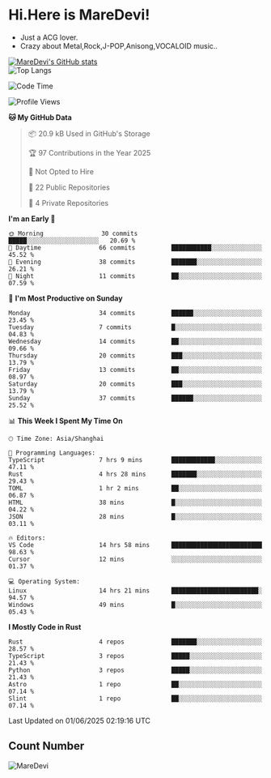 # Hi.Here is MareDevi!

- Just a ACG lover.
- Crazy about Metal,Rock,J-POP,Anisong,VOCALOID music..

[![MareDevi's GitHub stats](https://github-readme-stats.vercel.app/api?username=MareDevi&show_icons=true&theme=algolia)](https://github.com/anuraghazra/github-readme-stats)  
![Top Langs](https://github-readme-stats.vercel.app/api/top-langs/?username=MareDevi&layout=compact&theme=algolia)

<!--START_SECTION:waka-->
![Code Time](http://img.shields.io/badge/Code%20Time-202%20hrs%207%20mins-blue)

![Profile Views](http://img.shields.io/badge/Profile%20Views-0-blue)

**🐱 My GitHub Data** 

> 📦 20.9 kB Used in GitHub's Storage 
 > 
> 🏆 97 Contributions in the Year 2025
 > 
> 🚫 Not Opted to Hire
 > 
> 📜 22 Public Repositories 
 > 
> 🔑 4 Private Repositories 
 > 
**I'm an Early 🐤** 

```text
🌞 Morning                30 commits          █████░░░░░░░░░░░░░░░░░░░░   20.69 % 
🌆 Daytime                66 commits          ███████████░░░░░░░░░░░░░░   45.52 % 
🌃 Evening                38 commits          ███████░░░░░░░░░░░░░░░░░░   26.21 % 
🌙 Night                  11 commits          ██░░░░░░░░░░░░░░░░░░░░░░░   07.59 % 
```
📅 **I'm Most Productive on Sunday** 

```text
Monday                   34 commits          ██████░░░░░░░░░░░░░░░░░░░   23.45 % 
Tuesday                  7 commits           █░░░░░░░░░░░░░░░░░░░░░░░░   04.83 % 
Wednesday                14 commits          ██░░░░░░░░░░░░░░░░░░░░░░░   09.66 % 
Thursday                 20 commits          ███░░░░░░░░░░░░░░░░░░░░░░   13.79 % 
Friday                   13 commits          ██░░░░░░░░░░░░░░░░░░░░░░░   08.97 % 
Saturday                 20 commits          ███░░░░░░░░░░░░░░░░░░░░░░   13.79 % 
Sunday                   37 commits          ██████░░░░░░░░░░░░░░░░░░░   25.52 % 
```


📊 **This Week I Spent My Time On** 

```text
🕑︎ Time Zone: Asia/Shanghai

💬 Programming Languages: 
TypeScript               7 hrs 9 mins        ████████████░░░░░░░░░░░░░   47.11 % 
Rust                     4 hrs 28 mins       ███████░░░░░░░░░░░░░░░░░░   29.43 % 
TOML                     1 hr 2 mins         ██░░░░░░░░░░░░░░░░░░░░░░░   06.87 % 
HTML                     38 mins             █░░░░░░░░░░░░░░░░░░░░░░░░   04.22 % 
JSON                     28 mins             █░░░░░░░░░░░░░░░░░░░░░░░░   03.11 % 

🔥 Editors: 
VS Code                  14 hrs 58 mins      █████████████████████████   98.63 % 
Cursor                   12 mins             ░░░░░░░░░░░░░░░░░░░░░░░░░   01.37 % 

💻 Operating System: 
Linux                    14 hrs 21 mins      ████████████████████████░   94.57 % 
Windows                  49 mins             █░░░░░░░░░░░░░░░░░░░░░░░░   05.43 % 
```

**I Mostly Code in Rust** 

```text
Rust                     4 repos             ███████░░░░░░░░░░░░░░░░░░   28.57 % 
TypeScript               3 repos             █████░░░░░░░░░░░░░░░░░░░░   21.43 % 
Python                   3 repos             █████░░░░░░░░░░░░░░░░░░░░   21.43 % 
Astro                    1 repo              ██░░░░░░░░░░░░░░░░░░░░░░░   07.14 % 
Slint                    1 repo              ██░░░░░░░░░░░░░░░░░░░░░░░   07.14 % 
```




 Last Updated on 01/06/2025 02:19:16 UTC
<!--END_SECTION:waka-->

## Count Number
![MareDevi](https://count.getloli.com/get/@maredevi?theme=moebooru-h)  

<!---
MareDevi/MareDevi is a ✨ special ✨ repository because its `README.md` (this file) appears on your GitHub profile.
You can click the Preview link to take a look at your changes.
--->
